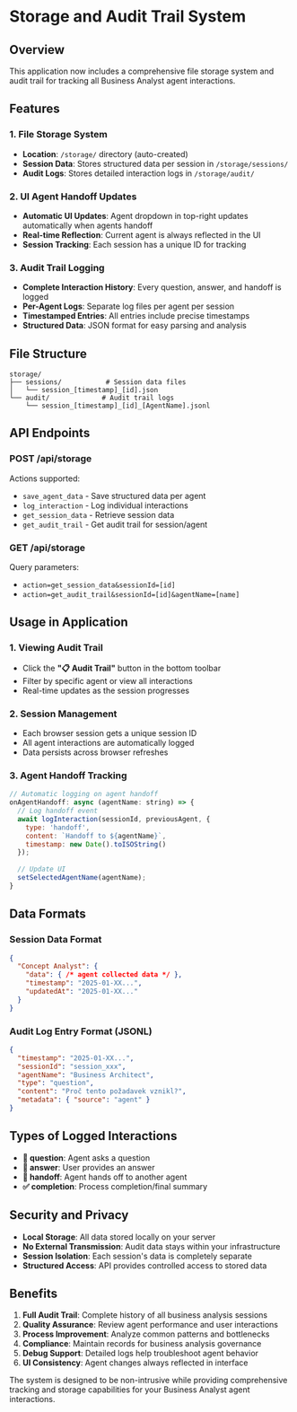 # Storage and Audit Trail System

## Overview

This application now includes a comprehensive file storage system and audit trail for tracking all Business Analyst agent interactions.

## Features

### 1. **File Storage System**
- **Location**: `/storage/` directory (auto-created)
- **Session Data**: Stores structured data per session in `/storage/sessions/`
- **Audit Logs**: Stores detailed interaction logs in `/storage/audit/`

### 2. **UI Agent Handoff Updates**
- **Automatic UI Updates**: Agent dropdown in top-right updates automatically when agents handoff
- **Real-time Reflection**: Current agent is always reflected in the UI
- **Session Tracking**: Each session has a unique ID for tracking

### 3. **Audit Trail Logging**
- **Complete Interaction History**: Every question, answer, and handoff is logged
- **Per-Agent Logs**: Separate log files per agent per session
- **Timestamped Entries**: All entries include precise timestamps
- **Structured Data**: JSON format for easy parsing and analysis

## File Structure

```
storage/
├── sessions/           # Session data files
│   └── session_[timestamp]_[id].json
└── audit/             # Audit trail logs
    └── session_[timestamp]_[id]_[AgentName].jsonl
```

## API Endpoints

### POST /api/storage
Actions supported:
- `save_agent_data` - Save structured data per agent
- `log_interaction` - Log individual interactions
- `get_session_data` - Retrieve session data
- `get_audit_trail` - Get audit trail for session/agent

### GET /api/storage
Query parameters:
- `action=get_session_data&sessionId=[id]`
- `action=get_audit_trail&sessionId=[id]&agentName=[name]`

## Usage in Application

### 1. **Viewing Audit Trail**
- Click the **"📋 Audit Trail"** button in the bottom toolbar
- Filter by specific agent or view all interactions
- Real-time updates as the session progresses

### 2. **Session Management**
- Each browser session gets a unique session ID
- All agent interactions are automatically logged
- Data persists across browser refreshes

### 3. **Agent Handoff Tracking**
```javascript
// Automatic logging on agent handoff
onAgentHandoff: async (agentName: string) => {
  // Log handoff event
  await logInteraction(sessionId, previousAgent, {
    type: 'handoff',
    content: `Handoff to ${agentName}`,
    timestamp: new Date().toISOString()
  });
  
  // Update UI
  setSelectedAgentName(agentName);
}
```

## Data Formats

### Session Data Format
```json
{
  "Concept Analyst": {
    "data": { /* agent collected data */ },
    "timestamp": "2025-01-XX...",
    "updatedAt": "2025-01-XX..."
  }
}
```

### Audit Log Entry Format (JSONL)
```json
{
  "timestamp": "2025-01-XX...",
  "sessionId": "session_xxx",
  "agentName": "Business Architect", 
  "type": "question",
  "content": "Proč tento požadavek vznikl?",
  "metadata": { "source": "agent" }
}
```

## Types of Logged Interactions

- **📝 question**: Agent asks a question
- **💬 answer**: User provides an answer  
- **🔄 handoff**: Agent hands off to another agent
- **✅ completion**: Process completion/final summary

## Security and Privacy

- **Local Storage**: All data stored locally on your server
- **No External Transmission**: Audit data stays within your infrastructure
- **Session Isolation**: Each session's data is completely separate
- **Structured Access**: API provides controlled access to stored data

## Benefits

1. **Full Audit Trail**: Complete history of all business analysis sessions
2. **Quality Assurance**: Review agent performance and user interactions
3. **Process Improvement**: Analyze common patterns and bottlenecks
4. **Compliance**: Maintain records for business analysis governance
5. **Debug Support**: Detailed logs help troubleshoot agent behavior
6. **UI Consistency**: Agent changes always reflected in interface

The system is designed to be non-intrusive while providing comprehensive tracking and storage capabilities for your Business Analyst agent interactions.
